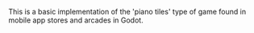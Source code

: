 This is a basic implementation of the 'piano tiles' type of game found in mobile app stores and arcades in Godot.
